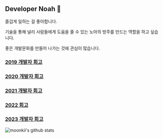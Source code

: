 ## Developer Noah 👋

즐겁게 일하는 걸 좋아합니다.

기술을 통해 널리 사람들에게 도움을 줄 수 있는 노아의 방주를 만드는 역할을 하고 싶습니다.

좋은 개발문화를 만들어 나가는 것에 관심이 많습니다.

### [2019 개발자 회고](https://www.notion.so/noahlog/2019-dec48a8971124107a3ee778f1f9f94c3)

### [2020 개발자 회고](https://www.notion.so/noahlog/2020-f59c8436631e4b079c77613c34744428)

### [2021 개발자 회고](https://noahlab.notion.site/2021-bd23b0cd41094e78886e950d95db89d5)

### [2022 회고](https://brunch.co.kr/@moonkii/6)

### [2023 개발자 회고](https://noahlab.notion.site/2023-a4c56e1e2b1c4ef3bfd84ebe02edd728?pvs=4)

![moonkii's github stats](https://github-readme-stats.vercel.app/api?username=moonkii&count_private=true&show_icons=true)

<!--
**moonkii/moonkii** is a ✨ _special_ ✨ repository because its `README.md` (this file) appears on your GitHub profile.

Here are some ideas to get you started:

- 🔭 I’m currently working on ...
- 🌱 I’m currently learning ...
- 👯 I’m looking to collaborate on ...
- 🤔 I’m looking for help with ...
- 💬 Ask me about ...
- 📫 How to reach me: ...
- 😄 Pronouns: ...
- ⚡ Fun fact: ...
-->
